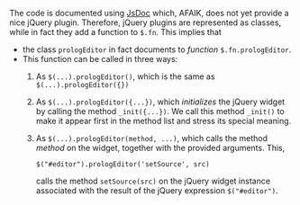 The code is documented using [JsDoc](http://usejsdoc.org/) which, AFAIK,
does not yet provide a nice jQuery plugin. Therefore, jQuery plugins are
represented as classes, while in fact they add a function to `$.fn`.  This
implies that

  - the class `prologEditor` in fact documents to _function_
    `$.fn.prologEditor`.
  - This function can be called in three ways:
    1. As `$(...).prologEditor()`, which is the same as `$(...).prologEditor({})`
    2. As `$(...).prologEditor({...})`, which _initializes_ the jQuery widget
       by calling the method `_init({...})`.  We call this method `_init()` to
       make it appear first in the method list and stress its special meaning.
    3. As `$(...).prologEditor(method, ...)`, which calls the method _method_
       on the widget, together with the provided arguments.  This,

           $("#editor").prologEditor('setSource', src)

       calls the method `setSource(src)` on the jQuery widget instance associated
       with the result of the jQuery expression `$("#editor")`.
